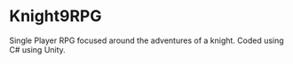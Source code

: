 # Knight9RPG
Single Player RPG focused around the adventures of a knight. Coded using C# using Unity.
